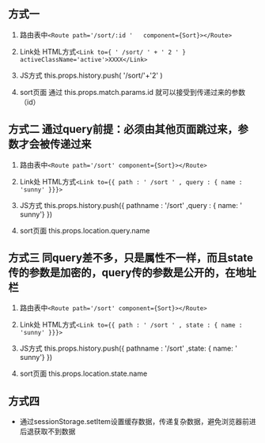 ## 方式一

1. 路由表中`<Route path='/sort/:id '   component={Sort}></Route>`

2. Link处 HTML方式`<Link to={ ' /sort/ ' + ' 2 ' }  activeClassName='active'>XXXX</Link>`

3. JS方式 this.props.history.push(  '/sort/'+'2'  )

4. sort页面  通过  this.props.match.params.id        就可以接受到传递过来的参数（id）



## 方式二 通过query前提：必须由其他页面跳过来，参数才会被传递过来

1. 路由表中`<Route path='/sort' component={Sort}></Route>`

2. Link处 HTML方式`<Link to={{ path : ' /sort ' , query : { name : 'sunny' }}}>`

3. JS方式 this.props.history.push({ pathname : '/sort' ,query : { name: ' sunny'} })

4. sort页面 this.props.location.query.name



## 方式三 同query差不多，只是属性不一样，而且state传的参数是加密的，query传的参数是公开的，在地址栏

1. 路由表中`<Route path='/sort' component={Sort}></Route>`

2. Link处 HTML方式`<Link to={{ path : ' /sort ' , state : { name : 'sunny' }}}>`

3. JS方式 this.props.history.push({ pathname : '/sort' ,state: { name: ' sunny'} })

4. sort页面 this.props.location.state.name




## 方式四

- 通过sessionStorage.setItem设置缓存数据，传递复杂数据，避免浏览器前进后退获取不到数据

